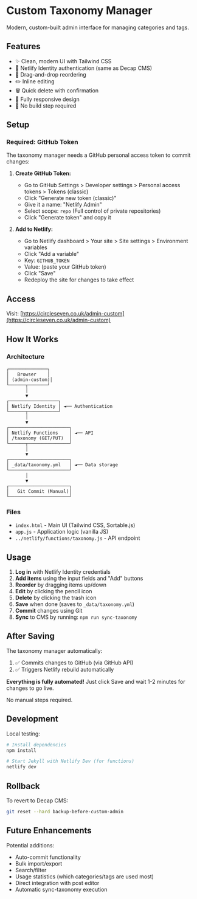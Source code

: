 # Custom Taxonomy Manager

Modern, custom-built admin interface for managing categories and tags.

## Features

- ✨ Clean, modern UI with Tailwind CSS
- 🔐 Netlify Identity authentication (same as Decap CMS)
- 🎯 Drag-and-drop reordering
- ✏️ Inline editing
- 🗑️ Quick delete with confirmation
- 📱 Fully responsive design
- 🚀 No build step required

## Setup

### Required: GitHub Token

The taxonomy manager needs a GitHub personal access token to commit changes:

1. **Create GitHub Token:**
   - Go to GitHub Settings > Developer settings > Personal access tokens > Tokens (classic)
   - Click "Generate new token (classic)"
   - Give it a name: "Netlify Admin"
   - Select scope: `repo` (Full control of private repositories)
   - Click "Generate token" and copy it

2. **Add to Netlify:**
   - Go to Netlify dashboard > Your site > Site settings > Environment variables
   - Click "Add a variable"
   - Key: `GITHUB_TOKEN`
   - Value: (paste your GitHub token)
   - Click "Save"
   - Redeploy the site for changes to take effect

## Access

Visit: [https://circleseven.co.uk/admin-custom](https://circleseven.co.uk/admin-custom)

## How It Works

### Architecture

```
┌──────────────┐
│   Browser    │
│ (admin-custom)│
└──────┬───────┘
       │
       ▼
┌──────────────────┐
│ Netlify Identity │ ◄── Authentication
└──────┬───────────┘
       │
       ▼
┌──────────────────────┐
│ Netlify Functions    │ ◄── API
│ /taxonomy (GET/PUT)  │
└──────┬───────────────┘
       │
       ▼
┌──────────────────────┐
│ _data/taxonomy.yml   │ ◄── Data storage
└──────────────────────┘
       │
       ▼
┌──────────────────────┐
│   Git Commit (Manual)│
└──────────────────────┘
```

### Files

- `index.html` - Main UI (Tailwind CSS, Sortable.js)
- `app.js` - Application logic (vanilla JS)
- `../netlify/functions/taxonomy.js` - API endpoint

## Usage

1. **Log in** with Netlify Identity credentials
2. **Add items** using the input fields and "Add" buttons
3. **Reorder** by dragging items up/down
4. **Edit** by clicking the pencil icon
5. **Delete** by clicking the trash icon
6. **Save** when done (saves to `_data/taxonomy.yml`)
7. **Commit** changes using Git
8. **Sync** to CMS by running: `npm run sync-taxonomy`

## After Saving

The taxonomy manager automatically:
1. ✅ Commits changes to GitHub (via GitHub API)
2. ✅ Triggers Netlify rebuild automatically

**Everything is fully automated!** Just click Save and wait 1-2 minutes for changes to go live.

No manual steps required.

## Development

Local testing:
```bash
# Install dependencies
npm install

# Start Jekyll with Netlify Dev (for functions)
netlify dev
```

## Rollback

To revert to Decap CMS:
```bash
git reset --hard backup-before-custom-admin
```

## Future Enhancements

Potential additions:
- Auto-commit functionality
- Bulk import/export
- Search/filter
- Usage statistics (which categories/tags are used most)
- Direct integration with post editor
- Automatic sync-taxonomy execution
